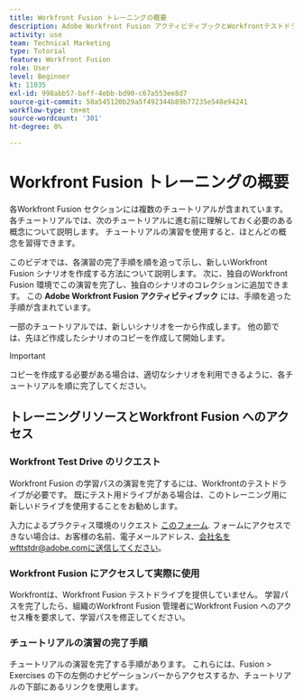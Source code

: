 ```yaml
---
title: Workfront Fusion トレーニングの概要
description: Adobe Workfront Fusion アクティビティブックとWorkfrontテストドライブアカウントの取得方法について説明します。
activity: use
team: Technical Marketing
type: Tutorial
feature: Workfront Fusion
role: User
level: Beginner
kt: 11035
exl-id: 998abb57-baff-4ebb-bd90-c67a553ee8d7
source-git-commit: 58a545120b29a5f492344b89b77235e548e94241
workflow-type: tm+mt
source-wordcount: '301'
ht-degree: 0%

---
```


# Workfront Fusion トレーニングの概要

各Workfront Fusion セクションには複数のチュートリアルが含まれています。各チュートリアルでは、次のチュートリアルに進む前に理解しておく必要のある概念について説明します。 チュートリアルの演習を使用すると、ほとんどの概念を習得できます。

このビデオでは、各演習の完了手順を順を追って示し、新しいWorkfront Fusion シナリオを作成する方法について説明します。 次に、独自のWorkfront Fusion 環境でこの演習を完了し、独自のシナリオのコレクションに追加できます。 この **Adobe Workfront Fusion アクティビティブック** には、手順を追った手順が含まれています。

一部のチュートリアルでは、新しいシナリオを一から作成します。 他の節では、先ほど作成したシナリオのコピーを作成して開始します。

>[!IMPORTANT]
>
>コピーを作成する必要がある場合は、適切なシナリオを利用できるように、各チュートリアルを順に完了してください。

## トレーニングリソースとWorkfront Fusion へのアクセス

### Workfront Test Drive のリクエスト

Workfront Fusion の学習パスの演習を完了するには、Workfrontのテストドライブが必要です。 既にテスト用ドライブがある場合は、このトレーニング用に新しいドライブを使用することをお勧めします。

入力によるプラクティス環境のリクエスト [このフォーム](https://forms.office.com/r/f1J8HRGrNY). フォームにアクセスできない場合は、お客様の名前、電子メールアドレス、会社名をwfttstdr@adobe.comに送信してください。

### Workfront Fusion にアクセスして実際に使用

Workfrontは、Workfront Fusion テストドライブを提供していません。 学習パスを完了したら、組織のWorkfront Fusion 管理者にWorkfront Fusion へのアクセス権を要求して、学習パスを修正してください。

### チュートリアルの演習の完了手順

チュートリアルの演習を完了する手順があります。 これらには、Fusion > Exercises の下の左側のナビゲーションバーからアクセスするか、チュートリアルの下部にあるリンクを使用します。

